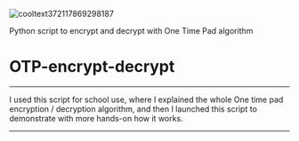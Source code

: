 ![cooltext372117869298187](https://user-images.githubusercontent.com/75812403/102841123-3aaa7000-43fc-11eb-9cda-f5c665585a45.png)


Python script to encrypt and decrypt with One Time Pad algorithm
# OTP-encrypt-decrypt
--------------------------------

I used this script for school use, where I explained the whole One time pad encryption / decryption algorithm, and then
I launched this script to demonstrate with more hands-on how it works.

-----------------------------------
